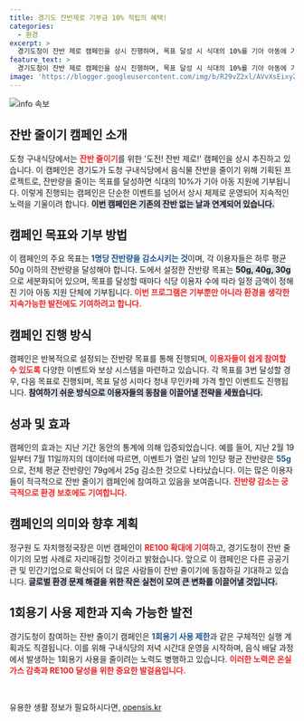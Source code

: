 ```yaml
---
title: 경기도 잔반제로 기부금 10% 적립의 혜택!
categories:
  - 환경
excerpt: >
  경기도청이 잔반 제로 캠페인을 상시 진행하며, 목표 달성 시 식대의 10%를 기아 아동에 기부합니다! 참여만으로도 사회적 기여를 할 기회, 지금 바로 함께 해보세요!
feature_text: >
  경기도청이 잔반 제로 캠페인을 상시 진행하며, 목표 달성 시 식대의 10%를 기아 아동에 기부합니다! 참여만으로도 사회적 기여를 할 기회, 지금 바로 함께 해보세요!
image: 'https://blogger.googleusercontent.com/img/b/R29vZ2xl/AVvXsEixyZcFfHzMRdzZMjFBmAUKJYCLCGyLL1o632UiGVXcaFdKo_bkvkuCioo0uUKlGfBVcT3P84aROyZIXSBEx3Aw5nCQ3pTgDom1WDC4m8eifvWiAmWEEVb4x6G_l8C0QH225ldMjyaFvpxGEBGNO37VmDTDMHGhJPq73UglMfDca1-0aw/s1600/blogspot.png'
---
```


<p><img src="https://blogger.googleusercontent.com/img/b/R29vZ2xl/AVvXsEixyZcFfHzMRdzZMjFBmAUKJYCLCGyLL1o632UiGVXcaFdKo_bkvkuCioo0uUKlGfBVcT3P84aROyZIXSBEx3Aw5nCQ3pTgDom1WDC4m8eifvWiAmWEEVb4x6G_l8C0QH225ldMjyaFvpxGEBGNO37VmDTDMHGhJPq73UglMfDca1-0aw/s1600/blogspot.png" alt="info 속보" /></p>

<h2 data-ke-size="size26">잔반 줄이기 캠페인 소개</h2>

<p data-ke-size="size16">도청 구내식당에서는 <b><span style="color: #ee2323;">잔반 줄이기</span></b>를 위한 '도전! 잔반 제로!' 캠페인을 상시 추진하고 있습니다. 이 캠페인은 경기도가 도청 구내식당에서 음식물 잔반을 줄이기 위해 기획된 프로젝트로, 잔반량을 줄이는 목표를 달성하면 식대의 10%가 기아 아동 지원에 기부됩니다. 이렇게 진행되는 캠페인은 단순한 이벤트를 넘어서 상시 체제로 운영되어 지속적인 노력을 기울이려 합니다. <b><span style="background-color: #21538527;">이번 캠페인은 기존의 잔반 없는 날과 연계되어 있습니다.</span></b></p>

<h2 data-ke-size="size26">캠페인 목표와 기부 방법</h2>

<p data-ke-size="size16">이 캠페인의 주요 목표는 <b><span style="color: #1a5490;">1명당 잔반량을 감소시키는 것</span></b>이며, 각 이용자들은 하루 평균 50g 이하의 잔반량을 달성해야 합니다. 도에서 설정한 잔반량 목표는 <b><span style="background-color: #21538527;">50g, 40g, 30g</span></b>으로 세분화되어 있으며, 목표를 달성할 때마다 식당 이용자 수에 따라 일정 금액이 정해진 기아 아동 지원 단체에 기부됩니다. <b><span style="color: #ee2323;">이번 프로그램은 기부뿐만 아니라 환경을 생각한 지속가능한 발전에도 기여하려고 합니다.</span></b></p>

<h2 data-ke-size="size26">캠페인 진행 방식</h2>

<p data-ke-size="size16">캠페인은 반복적으로 설정되는 잔반량 목표를 통해 진행되며, <b><span style="color: #ee2323;">이용자들이 쉽게 참여할 수 있도록</span></b> 다양한 이벤트와 보상 시스템을 마련하고 있습니다. 각 목표를 3번 달성할 경우, 다음 목표로 진행되며, 목표 달성 시마다 청내 무인카페 가격 할인 이벤트도 진행됩니다. <b><span style="background-color: #21538527;">참여하기 쉬운 방식으로 이용자들의 동참을 이끌어낼 전략을 세웠습니다.</span></b></p>

<h2 data-ke-size="size26">성과 및 효과</h2>

<p data-ke-size="size16">캠페인의 효과는 지난 기간 동안의 통계에 의해 입증되었습니다. 예를 들어, 지난 2월 19일부터 7월 11일까지의 데이터에 따르면, 이벤트가 열린 날의 1인당 평균 잔반량은 <b><span style="color: #1a5490;">55g</span></b>으로, 전체 평균 잔반량인 79g에서 25g 감소한 것으로 나타났습니다. 이는 많은 이용자들이 적극적으로 잔반 줄이기 캠페인에 참여하고 있음을 보여줍니다. <b><span style="color: #ee2323;">잔반량 감소는 궁극적으로 환경 보호에도 기여합니다.</span></b></p>

<h2 data-ke-size="size26">캠페인의 의미와 향후 계획</h2>

<p data-ke-size="size16">정구원 도 자치행정국장은 이번 캠페인이 <b><span style="color: #ee2323;">RE100 확대에 기여</span></b>하고, 경기도청이 잔반 줄이기의 모범 사례로 자리매김할 것이라고 밝혔습니다. 앞으로 이 캠페인은 다른 공공기관 및 민간기업으로 확산되어 더 많은 사람들이 잔반 줄이기에 동참하길 기대하고 있습니다. <b><span style="background-color: #21538527;">글로벌 환경 문제 해결을 위한 작은 실천이 모여 큰 변화를 이끌어낼 것입니다.</span></b></p>

<h2 data-ke-size="size26">1회용기 사용 제한과 지속 가능한 발전</h2>

<p data-ke-size="size16">경기도청이 참여하는 잔반 줄이기 캠페인은 <b><span style="color: #1a5490;">1회용기 사용 제한</span></b>과 같은 구체적인 실행 계획과도 직결됩니다. 이를 위해 구내식당의 저녁 시간대 운영을 시작하며, 음식 배달 과정에서 발생하는 1회용기 사용을 줄이려는 노력도 병행하고 있습니다. <b><span style="color: #ee2323;">이러한 노력은 온실가스 감축과 RE100 달성을 위한 중요한 발걸음입니다.</span></b></p>

<p data-ke-size="size16">&nbsp;</p>
유용한 생활 정보가 필요하시다면, <a href="https://opensis.kr" rel="dofollow">opensis.kr</a>


